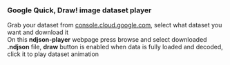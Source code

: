 ### Google Quick, Draw! image dataset player  
Grab your dataset from [console.cloud.google.com](https://console.cloud.google.com/storage/quickdraw_dataset/full/simplified), select what dataset you want and download it  
On this **ndjson-player** webpage press browse and select downloaded **.ndjson** file, **draw** button is enabled when data is fully loaded and decoded, click it to play dataset animation
